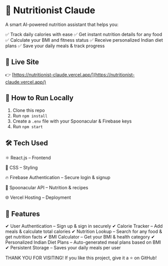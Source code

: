 # 🥗 Nutritionist Claude  

A smart AI-powered nutrition assistant that helps you:

✅ Track daily calories with ease
✅ Get instant nutrition details for any food
✅ Calculate your BMI and fitness status
✅ Receive personalized Indian diet plans
✅ Save your daily meals & track progress

## 🔗 Live Site  
👉 [https://nutritionist-claude.vercel.app/](https://nutritionist-claude.vercel.app/)  

## 🚀 How to Run Locally  
1. Clone this repo  
2. Run `npm install`  
3. Create a `.env` file with your Spoonacular & Firebase keys  
4. Run `npm start`  

## 🛠 Tech Used  
⚛ React.js – Frontend

🎨 CSS – Styling

🔥 Firebase Authentication – Secure login & signup

🍴 Spoonacular API – Nutrition & recipes

🌐 Vercel Hosting – Deployment

## 📌 Features
✔ User Authentication – Sign up & sign in securely
✔ Calorie Tracker – Add meals & calculate total calories
✔ Nutrition Lookup – Search for any food & get nutrition facts
✔ BMI Calculator – Get your BMI & health category
✔ Personalized Indian Diet Plans – Auto-generated meal plans based on BMI
✔ Persistent Storage – Saves your daily meals per user


THANK YOU FOR VISITING!
If you like this project, give it a ⭐ on GitHub!